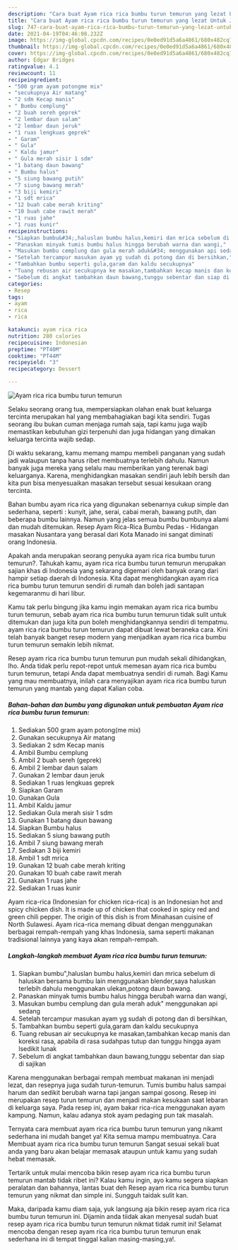 ```yaml
---
description: "Cara buat Ayam rica rica bumbu turun temurun yang lezat Untuk Jualan"
title: "Cara buat Ayam rica rica bumbu turun temurun yang lezat Untuk Jualan"
slug: 747-cara-buat-ayam-rica-rica-bumbu-turun-temurun-yang-lezat-untuk-jualan
date: 2021-04-19T04:46:08.232Z
image: https://img-global.cpcdn.com/recipes/0e0ed91d5a6a4861/680x482cq70/ayam-rica-rica-bumbu-turun-temurun-foto-resep-utama.jpg
thumbnail: https://img-global.cpcdn.com/recipes/0e0ed91d5a6a4861/680x482cq70/ayam-rica-rica-bumbu-turun-temurun-foto-resep-utama.jpg
cover: https://img-global.cpcdn.com/recipes/0e0ed91d5a6a4861/680x482cq70/ayam-rica-rica-bumbu-turun-temurun-foto-resep-utama.jpg
author: Edgar Bridges
ratingvalue: 4.1
reviewcount: 11
recipeingredient:
- "500 gram ayam potongme mix"
- "secukupnya Air matang"
- "2 sdm Kecap manis"
- " Bumbu cemplung"
- "2 buah sereh geprek"
- "2 lembar daun salam"
- "2 lembar daun jeruk"
- "1 ruas lengkuas geprek"
- " Garam"
- " Gula"
- " Kaldu jamur"
- " Gula merah sisir 1 sdm"
- "1 batang daun bawang"
- " Bumbu halus"
- "5 siung bawang putih"
- "7 siung bawang merah"
- "3 biji kemiri"
- "1 sdt mrica"
- "12 buah cabe merah kriting"
- "10 buah cabe rawit merah"
- "1 ruas jahe"
- "1 ruas kunir"
recipeinstructions:
- "Siapkan bumbu&#34;,haluslan bumbu halus,kemiri dan mrica sebelum di haluskan bersama bumbu lain menggunakan blender,saya haluskan terlebih dahulu menggunakan ulekan,potong daun bawang."
- "Panaskan minyak tumis bumbu halus hingga berubah warna dan wangi,"
- "Masukan bumbu cemplung dan gula merah aduk&#34; menggunakan api sedang"
- "Setelah tercampur masukan ayam yg sudah di potong dan di bersihkan,"
- "Tambahkan bumbu seperti gula,garam dan kaldu secukupnya"
- "Tuang rebusan air secukupnya ke masakan,tambahkan kecap manis dan koreksi rasa, apabila di rasa sudahpas tutup dan tunggu hingga ayam lsedikit lunak"
- "Sebelum di angkat tambahkan daun bawang,tunggu sebentar dan siap di sajikan"
categories:
- Resep
tags:
- ayam
- rica
- rica

katakunci: ayam rica rica 
nutrition: 280 calories
recipecuisine: Indonesian
preptime: "PT40M"
cooktime: "PT44M"
recipeyield: "3"
recipecategory: Dessert

---
```



![Ayam rica rica bumbu turun temurun](https://img-global.cpcdn.com/recipes/0e0ed91d5a6a4861/680x482cq70/ayam-rica-rica-bumbu-turun-temurun-foto-resep-utama.jpg)

Selaku seorang orang tua, mempersiapkan olahan enak buat keluarga tercinta merupakan hal yang membahagiakan bagi kita sendiri. Tugas seorang ibu bukan cuman menjaga rumah saja, tapi kamu juga wajib memastikan kebutuhan gizi terpenuhi dan juga hidangan yang dimakan keluarga tercinta wajib sedap.

Di waktu  sekarang, kamu memang mampu membeli panganan yang sudah jadi walaupun tanpa harus ribet membuatnya terlebih dahulu. Namun banyak juga mereka yang selalu mau memberikan yang terenak bagi keluarganya. Karena, menghidangkan masakan sendiri jauh lebih bersih dan kita pun bisa menyesuaikan masakan tersebut sesuai kesukaan orang tercinta. 

Bahan bumbu ayam rica rica yang digunakan sebenarnya cukup simple dan sederhana, seperti : kunyit, jahe, serai, cabai merah, bawang putih, dan beberapa bumbu lainnya. Namun yang jelas semua bumbu bumbunya alami dan mudah ditemukan. Resep Ayam Rica-Rica Bumbu Pedas - Hidangan masakan Nusantara yang berasal dari Kota Manado ini sangat diminati orang Indonesia.

Apakah anda merupakan seorang penyuka ayam rica rica bumbu turun temurun?. Tahukah kamu, ayam rica rica bumbu turun temurun merupakan sajian khas di Indonesia yang sekarang digemari oleh banyak orang dari hampir setiap daerah di Indonesia. Kita dapat menghidangkan ayam rica rica bumbu turun temurun sendiri di rumah dan boleh jadi santapan kegemaranmu di hari libur.

Kamu tak perlu bingung jika kamu ingin memakan ayam rica rica bumbu turun temurun, sebab ayam rica rica bumbu turun temurun tidak sulit untuk ditemukan dan juga kita pun boleh menghidangkannya sendiri di tempatmu. ayam rica rica bumbu turun temurun dapat dibuat lewat beraneka cara. Kini telah banyak banget resep modern yang menjadikan ayam rica rica bumbu turun temurun semakin lebih nikmat.

Resep ayam rica rica bumbu turun temurun pun mudah sekali dihidangkan, lho. Anda tidak perlu repot-repot untuk memesan ayam rica rica bumbu turun temurun, tetapi Anda dapat membuatnya sendiri di rumah. Bagi Kamu yang mau membuatnya, inilah cara menyajikan ayam rica rica bumbu turun temurun yang mantab yang dapat Kalian coba.

<!--inarticleads1-->

##### Bahan-bahan dan bumbu yang digunakan untuk pembuatan Ayam rica rica bumbu turun temurun:

1. Sediakan 500 gram ayam potong(me mix)
1. Gunakan secukupnya Air matang
1. Sediakan 2 sdm Kecap manis
1. Ambil  Bumbu cemplung
1. Ambil 2 buah sereh (geprek)
1. Ambil 2 lembar daun salam
1. Gunakan 2 lembar daun jeruk
1. Sediakan 1 ruas lengkuas geprek
1. Siapkan  Garam
1. Gunakan  Gula
1. Ambil  Kaldu jamur
1. Sediakan  Gula merah sisir 1 sdm
1. Gunakan 1 batang daun bawang
1. Siapkan  Bumbu halus
1. Sediakan 5 siung bawang putih
1. Ambil 7 siung bawang merah
1. Sediakan 3 biji kemiri
1. Ambil 1 sdt mrica
1. Gunakan 12 buah cabe merah kriting
1. Gunakan 10 buah cabe rawit merah
1. Gunakan 1 ruas jahe
1. Sediakan 1 ruas kunir


Ayam rica-rica (Indonesian for chicken rica-rica) is an Indonesian hot and spicy chicken dish. It is made up of chicken that cooked in spicy red and green chili pepper. The origin of this dish is from Minahasan cuisine of North Sulawesi. Ayam rica-rica memang dibuat dengan menggunakan berbagai rempah-rempah yang khas Indonesia, sama seperti makanan tradisional lainnya yang kaya akan rempah-rempah. 

<!--inarticleads2-->

##### Langkah-langkah membuat Ayam rica rica bumbu turun temurun:

1. Siapkan bumbu&#34;,haluslan bumbu halus,kemiri dan mrica sebelum di haluskan bersama bumbu lain menggunakan blender,saya haluskan terlebih dahulu menggunakan ulekan,potong daun bawang.
1. Panaskan minyak tumis bumbu halus hingga berubah warna dan wangi,
1. Masukan bumbu cemplung dan gula merah aduk&#34; menggunakan api sedang
1. Setelah tercampur masukan ayam yg sudah di potong dan di bersihkan,
1. Tambahkan bumbu seperti gula,garam dan kaldu secukupnya
1. Tuang rebusan air secukupnya ke masakan,tambahkan kecap manis dan koreksi rasa, apabila di rasa sudahpas tutup dan tunggu hingga ayam lsedikit lunak
1. Sebelum di angkat tambahkan daun bawang,tunggu sebentar dan siap di sajikan


Karena menggunakan berbagai rempah membuat makanan ini menjadi lezat, dan resepnya juga sudah turun-temurun. Tumis bumbu halus sampai harum dan sedikit berubah warna tapi jangan sampai gosong. Resep ini merupakan resep turun temurun dan menjadi makan kesukaan saat lebaran di keluarga saya. Pada resep ini, ayam bakar rica-rica menggunakan ayam kampung. Namun, kalau adanya stok ayam pedaging pun tak masalah. 

Ternyata cara membuat ayam rica rica bumbu turun temurun yang nikamt sederhana ini mudah banget ya! Kita semua mampu membuatnya. Cara Membuat ayam rica rica bumbu turun temurun Sangat sesuai sekali buat anda yang baru akan belajar memasak ataupun untuk kamu yang sudah hebat memasak.

Tertarik untuk mulai mencoba bikin resep ayam rica rica bumbu turun temurun mantab tidak ribet ini? Kalau kamu ingin, ayo kamu segera siapkan peralatan dan bahannya, lantas buat deh Resep ayam rica rica bumbu turun temurun yang nikmat dan simple ini. Sungguh taidak sulit kan. 

Maka, daripada kamu diam saja, yuk langsung aja bikin resep ayam rica rica bumbu turun temurun ini. Dijamin anda tiidak akan menyesal sudah buat resep ayam rica rica bumbu turun temurun nikmat tidak rumit ini! Selamat mencoba dengan resep ayam rica rica bumbu turun temurun enak sederhana ini di tempat tinggal kalian masing-masing,ya!.

